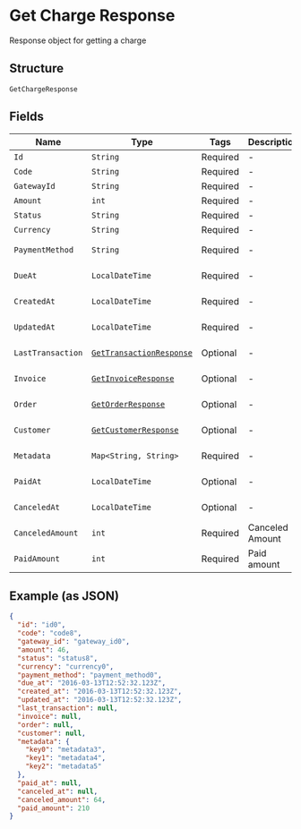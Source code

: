 
# Get Charge Response

Response object for getting a charge

## Structure

`GetChargeResponse`

## Fields

| Name | Type | Tags | Description | Getter | Setter |
|  --- | --- | --- | --- | --- | --- |
| `Id` | `String` | Required | - | String getId() | setId(String id) |
| `Code` | `String` | Required | - | String getCode() | setCode(String code) |
| `GatewayId` | `String` | Required | - | String getGatewayId() | setGatewayId(String gatewayId) |
| `Amount` | `int` | Required | - | int getAmount() | setAmount(int amount) |
| `Status` | `String` | Required | - | String getStatus() | setStatus(String status) |
| `Currency` | `String` | Required | - | String getCurrency() | setCurrency(String currency) |
| `PaymentMethod` | `String` | Required | - | String getPaymentMethod() | setPaymentMethod(String paymentMethod) |
| `DueAt` | `LocalDateTime` | Required | - | LocalDateTime getDueAt() | setDueAt(LocalDateTime dueAt) |
| `CreatedAt` | `LocalDateTime` | Required | - | LocalDateTime getCreatedAt() | setCreatedAt(LocalDateTime createdAt) |
| `UpdatedAt` | `LocalDateTime` | Required | - | LocalDateTime getUpdatedAt() | setUpdatedAt(LocalDateTime updatedAt) |
| `LastTransaction` | [`GetTransactionResponse`](/doc/models/get-transaction-response.md) | Optional | - | GetTransactionResponse getLastTransaction() | setLastTransaction(GetTransactionResponse lastTransaction) |
| `Invoice` | [`GetInvoiceResponse`](/doc/models/get-invoice-response.md) | Optional | - | GetInvoiceResponse getInvoice() | setInvoice(GetInvoiceResponse invoice) |
| `Order` | [`GetOrderResponse`](/doc/models/get-order-response.md) | Optional | - | GetOrderResponse getOrder() | setOrder(GetOrderResponse order) |
| `Customer` | [`GetCustomerResponse`](/doc/models/get-customer-response.md) | Optional | - | GetCustomerResponse getCustomer() | setCustomer(GetCustomerResponse customer) |
| `Metadata` | `Map<String, String>` | Required | - | Map<String, String> getMetadata() | setMetadata(Map<String, String> metadata) |
| `PaidAt` | `LocalDateTime` | Optional | - | LocalDateTime getPaidAt() | setPaidAt(LocalDateTime paidAt) |
| `CanceledAt` | `LocalDateTime` | Optional | - | LocalDateTime getCanceledAt() | setCanceledAt(LocalDateTime canceledAt) |
| `CanceledAmount` | `int` | Required | Canceled Amount | int getCanceledAmount() | setCanceledAmount(int canceledAmount) |
| `PaidAmount` | `int` | Required | Paid amount | int getPaidAmount() | setPaidAmount(int paidAmount) |

## Example (as JSON)

```json
{
  "id": "id0",
  "code": "code8",
  "gateway_id": "gateway_id0",
  "amount": 46,
  "status": "status8",
  "currency": "currency0",
  "payment_method": "payment_method0",
  "due_at": "2016-03-13T12:52:32.123Z",
  "created_at": "2016-03-13T12:52:32.123Z",
  "updated_at": "2016-03-13T12:52:32.123Z",
  "last_transaction": null,
  "invoice": null,
  "order": null,
  "customer": null,
  "metadata": {
    "key0": "metadata3",
    "key1": "metadata4",
    "key2": "metadata5"
  },
  "paid_at": null,
  "canceled_at": null,
  "canceled_amount": 64,
  "paid_amount": 210
}
```


